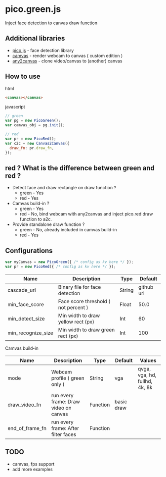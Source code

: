 # pico.green.js
Inject face detection to canvas draw function

## Additional libraries
* <a href='https://github.com/tehnokv/picojs'>pico.js</a> - face detection library
* <a href='https://github.com/diewland/camvas'>camvas</a> - render webcam to canvas ( custom edition )
* <a href='https://github.com/diewland/any2canvas.git'>any2canvas</a> - clone video/canvas to (another) canvas

## How to use
html
```html
<canvas></canvas>
```

javascript
```javascript
// green
var pg = new PicoGreen();
var camvas_obj = pg.init();

// red
var pr = new PicoRed();
var c2c = new Canvas2Canvas({
  draw_fn: pr.draw_fn,
});
```
## red ? What is the difference between green and red ?
* Detect face and draw rectangle on draw function ?
  * green - Yes
  * red - Yes
* Camvas build-in ?
  * green - Yes
  * red - No, bind webcam with any2canvas and inject pico.red draw function to a2c.
* Provide standalone draw function ?
  * green - No, already included in camvas build-in
  * red - Yes

## Configurations
```javascript
var myCamvas = new PicoGreen({ /* config as kv here */ });
var pr = new PicoRed({ /* config as kv here */ });
```
| Name               | Description                           | Type     | Default    |
| ------------------ | ------------------------------------- | -------- | ---------- |
| cascade_url        | Binary file for face detection        | String   | github url |
| min_face_score     | Face score threshold ( not percent )  | Float    | 50.0       |
| min_detect_size    | Min width to draw yellow rect (px)    | Int      | 60         |
| min_recognize_size | Min width to draw green rect (px)     | Int      | 100        |

Camvas build-in

| Name               | Description                           | Type     | Default    | Values                        |
| ------------------ | ------------------------------------- | -------- | ---------- | ----------------------------- |
| mode               | Webcam profile ( green only )         | String   | vga        | qvga, vga, hd, fullhd, 4k, 8k |
| draw_video_fn      | run every frame: Draw video on canvas | Function | basic draw |                               |
| end_of_frame_fn    | run every frame: After filter faces   | Function |            |                               |

## TODO
* camvas, fps support
* add more examples
